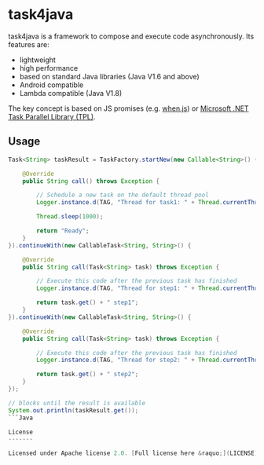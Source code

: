 task4java
=========

task4java is a framework to compose and execute code asynchronously. Its features are:

* lightweight
* high performance
* based on standard Java libraries (Java V1.6 and above)
* Android compatible
* Lambda compatible (Java V1.8)

The key concept is based on JS promises (e.g. [when.js](https://github.com/cujojs/when)) or [Microsoft .NET Task Parallel Library (TPL)](http://msdn.microsoft.com/de-de/library/dd460717(v=vs.110).aspx). 

Usage
-----

```Java
Task<String> taskResult = TaskFactory.startNew(new Callable<String>() {

	@Override
	public String call() throws Exception {

		// Schedule a new task on the default thread pool
		Logger.instance.d(TAG, "Thread for task1: " + Thread.currentThread().getId());

		Thread.sleep(1000);

		return "Ready";
	}
}).continueWith(new CallableTask<String, String>() {

	@Override
	public String call(Task<String> task) throws Exception {

		// Execute this code after the previous task has finished
		Logger.instance.d(TAG, "Thread for step1: " + Thread.currentThread().getId());

		return task.get() + " step1";
	}
}).continueWith(new CallableTask<String, String>() {

	@Override
	public String call(Task<String> task) throws Exception {

		// Execute this code after the previous task has finished
		Logger.instance.d(TAG, "Thread for step2: " + Thread.currentThread().getId());

		return task.get() + " step2";
	}
});

// blocks until the result is available
System.out.println(taskResult.get());
```Java

License
-------

Licensed under Apache license 2.0. [Full license here &raquo;](LICENSE)